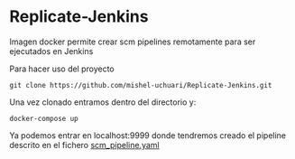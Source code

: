 # Replicate-Jenkins
Imagen docker permite crear scm pipelines remotamente para ser ejecutados en Jenkins

Para hacer uso del proyecto 

```git clone https://github.com/mishel-uchuari/Replicate-Jenkins.git```

Una vez clonado entramos dentro del directorio y:

```docker-compose up```

Ya podemos entrar en localhost:9999 donde tendremos creado el pipeline descrito en el fichero [scm_pipeline.yaml](https://github.com/mishel-uchuari/Replicate-Jenkins/blob/master/scm_pipeline.yaml)



